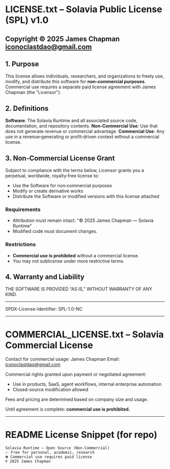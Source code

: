 # LICENSE.txt – Solavia Public License (SPL) v1.0

Copyright © 2025 James Chapman
iconoclastdao@gmail.com
---
## 1. Purpose
This license allows individuals, researchers, and organizations to freely use, modify, and distribute this software for **non‑commercial purposes**. Commercial use requires a separate paid license agreement with James Chapman (the "Licensor").

## 2. Definitions
**Software**: The Solavia Runtime and all associated source code, documentation, and repository contents.
**Non‑Commercial Use**: Use that does not generate revenue or commercial advantage.
**Commercial Use**: Any use in a revenue‑generating or profit‑driven context without a commercial license.

## 3. Non‑Commercial License Grant
Subject to compliance with the terms below, Licensor grants you a perpetual, worldwide, royalty‑free license to:
- Use the Software for non‑commercial purposes
- Modify or create derivative works
- Distribute the Software or modified versions with this license attached

### Requirements
- Attribution must remain intact:
  "© 2025 James Chapman — Solavia Runtime"
- Modified code must document changes.

### Restrictions
- **Commercial use is prohibited** without a commercial license.
- You may not sublicense under more restrictive terms.

## 4. Warranty and Liability
THE SOFTWARE IS PROVIDED “AS IS,” WITHOUT WARRANTY OF ANY KIND.

---
SPDX-License-Identifier: SPL-1.0-NC


---
# COMMERCIAL_LICENSE.txt – Solavia Commercial License

Contact for commercial usage: James Chapman
Email: iconoclastdao@gmail.com

Commercial rights granted upon payment or negotiated agreement:
- Use in products, SaaS, agent workflows, internal enterprise automation
- Closed-source modification allowed

Fees and pricing are determined based on company size and usage.

Until agreement is complete: **commercial use is prohibited.**

---
# README License Snippet (for repo)
```
Solavia Runtime — Open Source (Non‑Commercial)
✅ Free for personal, academic, research
❌ Commercial use requires paid license
© 2025 James Chapman
